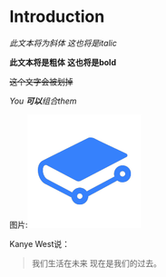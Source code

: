 # Introduction

*此文本将为斜体*
_这也将是italic_

**此文本将是粗体**
__这也将是bold__

~~这个文字会被划掉~~

_You **可以**组合them_

图片:![这是图片](./images/logo_200.png)

Kanye West说：

> 我们生活在未来
> 现在是我们的过去。